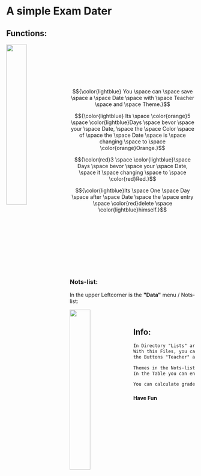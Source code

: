 # A simple Exam Dater

## Functions:

<img align="left" width="33%" src="https://user-images.githubusercontent.com/95621934/232123244-f56443c1-d0ae-4f85-b148-71e8b81a3ef7.jpg">

<br>
<br>
<br>
<br>
<br>
<br>

$${\color{lightblue} You \space can \space save \space a \space Date \space with \space Teacher \space and \space Theme.}$$

$${\color{lightblue} Its \space \color{orange}5 \space \color{lightblue}Days \space bevor \space your \space Date, \space the \space Color \space of \space the \space Date \space is \space changing \space to \space \color{orange}Orange.}$$

$${\color{red}3 \space \color{lightblue}\space Days \space bevor \space your \space Date, \space it \space changing \space to \space \color{red}Red.}$$

$${\color{lightblue}Its \space One \space Day \space after \space Date \space the \space entry \space \color{red}delete \space \color{lightblue}himself.}$$

<br>
<br>
<br>
<br>
<br>
<br>
<br>
<br>

### Nots-list:

In the upper Leftcorner is the **"Data"** menu / Nots-list:

<img align="left" width="33%" src="https://user-images.githubusercontent.com/95621934/232119939-b98451ea-43b4-42cd-8582-d7f82ca610cb.jpg">


<br>

## Info:

```diff
In Directory "Lists" are 2 Csv-Files:  "teacher.csv, themes.csv;"
With this Files, you can controll/change the Pullup-menus of
the Buttons "Teacher" and "Theme"

Themes in the Nots-list controlled by "themes.csv".
In the Table you can entry your Nots, single or Double.

You can calculate grade point average and save all in xlx File.

```
#### Have Fun
